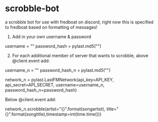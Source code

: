 # scrobble-bot
a scrobble bot for use with fredboat on discord,  right now this is specified to fredboat based on formatting of messages! 

1. Add in your own username & password

username = ""
password_hash = pylast.md5("")

2. For each additional member of server that wants to scrobble, above @client.event add:
 
username_n = ""
password_hash_n = pylast.md5("")

network_n = pylast.LastFMNetwork(api_key=API_KEY, api_secret=API_SECRET,
                         username=username_n, password_hash_n=password_hash)
                    
                    
Below @client.event add:

network_n.scrobble(artist="{}".format(songartist), title="{}".format(songtitle),timestamp=int(time.time()))
